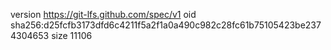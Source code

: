 version https://git-lfs.github.com/spec/v1
oid sha256:d25fcfb3173dfd6c4211f5a2f1a0a490c982c28fc61b75105423be2374304653
size 11106
